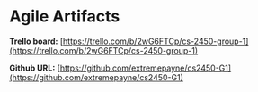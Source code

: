 # Agile Artifacts

**Trello board:** [https://trello.com/b/2wG6FTCp/cs-2450-group-1](https://trello.com/b/2wG6FTCp/cs-2450-group-1)  

**Github URL:** [https://github.com/extremepayne/cs2450-G1](https://github.com/extremepayne/cs2450-G1)
